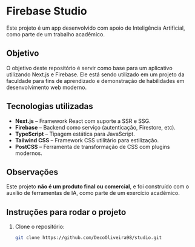 # Firebase Studio

Este projeto é um app desenvolvido com apoio de Inteligência Artificial, como parte de um trabalho acadêmico.

## Objetivo

O objetivo deste repositório é servir como base para um aplicativo utilizando Next.js e Firebase. Ele está sendo utilizado em um projeto da faculdade para fins de aprendizado e demonstração de habilidades em desenvolvimento web moderno.

## Tecnologias utilizadas

- **Next.js** – Framework React com suporte a SSR e SSG.
- **Firebase** – Backend como serviço (autenticação, Firestore, etc).
- **TypeScript** – Tipagem estática para JavaScript.
- **Tailwind CSS** – Framework CSS utilitário para estilização.
- **PostCSS** – Ferramenta de transformação de CSS com plugins modernos.

## Observações

Este projeto **não é um produto final ou comercial**, e foi construído com o auxílio de ferramentas de IA, como parte de um exercício acadêmico.

## Instruções para rodar o projeto

1. Clone o repositório:
   ```bash
   git clone https://github.com/DecoOliveira98/studio.git
